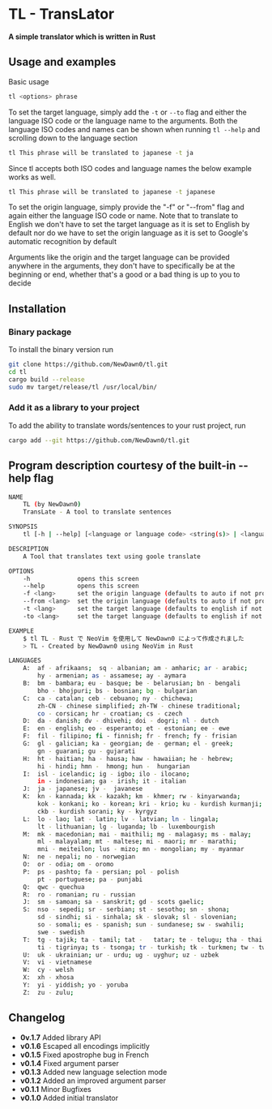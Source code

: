 # TL - TransLator
**A simple translator which is written in Rust**

## Usage and examples
Basic usage
```bash
tl <options> phrase
```
To set the target language, simply add the `-t` or `--to` flag and either the language ISO code or the language name to the arguments. Both the language ISO codes and names can be shown when running `tl --help` and scrolling down to the language section
```bash
tl This phrase will be translated to japanese -t ja
```
Since tl accepts both ISO codes and language names the below example works as well.
```bash
tl This phrase will be translated to japanese -t japanese
```
To set the origin language, simply provide the "-f" or "--from" flag and again either the language ISO code or name.
Note that to translate to English we don't have to set the target language as it is set to English by default nor do we have to set the origin language as it is set to Google's automatic recognition by default

Arguments like the origin and the target language can be provided anywhere in the arguments, they don't have to specifically be at the beginning or end, whether that's a good or a bad thing is up to you to decide

## Installation
### Binary package
To install the binary version run
```bash
git clone https://github.com/NewDawn0/tl.git
cd tl
cargo build --release
sudo mv target/release/tl /usr/local/bin/
```
### Add it as a library to your project
To add the ability to translate words/sentences to your rust project, run
```bash
cargo add --git https://github.com/NewDawn0/tl.git
```

## Program description courtesy of the built-in --help flag
```bash
NAME
    TL (by NewDawn0)
    TransLate - A tool to translate sentences

SYNOPSIS
    tl [-h | --help] [<language or language code> <string(s)> | <language or language code> <string(s)>]

DESCRIPTION
    A Tool that translates text using goole translate

OPTIONS
    -h             opens this screen
    --help         opens this screen
    -f <lang>      set the origin language (defaults to auto if not provided)
    --from <lang>  set the origin language (defaults to auto if not provided)
    -t <lang>      set the target language (defaults to english if not provided)
    -to <lang>     set the target language (defaults to english if not provided)

EXAMPLE
    $ tl TL - Rust で NeoVim を使用して NewDawn0 によって作成されました
    > TL - Created by NewDawn0 using NeoVim in Rust

LANGUAGES
    A:  af - afrikaans;  sq - albanian; am - amharic; ar - arabic;
        hy - armenian; as - assamese; ay - aymara
    B:  bm - bambara; eu - basque; be - belarusian; bn - bengali
        bho - bhojpuri; bs - bosnian; bg - bulgarian
    C:  ca - catalan; ceb - cebuano; ny - chichewa;
        zh-CN - chinese simplified; zh-TW - chinese traditional;
        co - corsican; hr - croatian; cs - czech
    D:  da - danish; dv - dhivehi; doi - dogri; nl - dutch
    E:  en - english; eo - esperanto; et - estonian; ee - ewe
    F:  fil - filipino; fi - finnish; fr - french; fy - frisian
    G:  gl - galician; ka - georgian; de - german; el - greek;
        gn - guarani; gu - gujarati
    H:  ht - haitian; ha - hausa; haw - hawaiian; he - hebrew;
        hi - hindi; hmn -  hmong; hun -  hungarian
    I:  isl - icelandic; ig - igbo; ilo - ilocano;
        in - indonesian; ga - irish; it - italian
    J:  ja - japanese; jv -  javanese
    K:  kn - kannada; kk - kazakh; km - khmer; rw - kinyarwanda;
        kok - konkani; ko - korean; kri - krio; ku - kurdish kurmanji;
        ckb - kurdish sorani; ky - kyrgyz
    L:  lo - lao; lat - latin; lv - latvian; ln - lingala;
        lt - lithuanian; lg - luganda; lb - luxembourgish
    M:  mk - macedonian; mai - maithili; mg - malagasy; ms - malay;
        ml - malayalam; mt - maltese; mi - maori; mr - marathi;
        mni - meiteilon; lus - mizo; mn - mongolian; my - myanmar
    N:  ne - nepali; no - norwegian
    O:  or - odia; om - oromo
    P:  ps - pashto; fa - persian; pol - polish
        pt - portuguese; pa - punjabi
    Q:  qwc - quechua
    R:  ro - romanian; ru - russian
    J:  sm - samoan; sa - sanskrit; gd - scots gaelic;
    S:  nso - sepedi; sr - serbian; st - sesotho; sn - shona;
        sd - sindhi; si - sinhala; sk - slovak; sl - slovenian;
        so - somali; es - spanish; sun - sundanese; sw - swahili;
        swe - swedish
    T:  tg - tajik; ta - tamil; tat -   tatar; te - telugu; tha - thai
        ti - tigrinya; ts - tsonga; tr - turkish; tk - turkmen; tw - twi
    U:  uk - ukrainian; ur - urdu; ug - uyghur; uz - uzbek
    V:  vi - vietnamese
    W:  cy - welsh
    X:  xh - xhosa
    Y:  yi - yiddish; yo - yoruba
    Z:  zu - zulu;
```

## Changelog
- **0v.1.7** Added library API
- **v0.1.6** Escaped all encodings implicitly
- **v0.1.5** Fixed apostrophe bug in French
- **v0.1.4** Fixed argument parser
- **v0.1.3** Added new language selection mode
- **v0.1.2** Added an improved argument parser
- **v0.1.1** Minor Bugfixes
- **v0.1.0** Added initial translator
